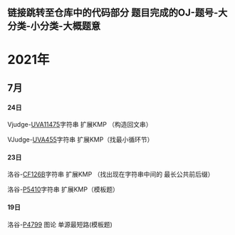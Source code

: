 链接跳转至仓库中的代码部分
题目完成的OJ-题号-大分类-小分类-大概题意
---
# 2021年 
## 7月
#### 24日
Vjudge-[UVA11475](https://github.com/G0429/ZCGG/blob/main/%E5%AD%97%E7%AC%A6%E4%B8%B2/%E6%89%A9%E5%B1%95KMP/UVA11475.md)字符串 扩展KMP （构造回文串）

VJudge-[UVA455](https://github.com/G0429/ZCGG/blob/main/%E5%AD%97%E7%AC%A6%E4%B8%B2/%E6%89%A9%E5%B1%95KMP/UVA455.md)字符串 扩展KMP（找最小循环节）
#### 23日
洛谷-[CF126B](https://github.com/G0429/ZCGG/blob/main/%E5%AD%97%E7%AC%A6%E4%B8%B2/%E6%89%A9%E5%B1%95KMP/CF126B.md)字符串 扩展KMP （找出现在字符串中间的 最长公共前后缀）

洛谷-[P5410](https://github.com/G0429/ZCGG/blob/main/%E5%AD%97%E7%AC%A6%E4%B8%B2/%E6%89%A9%E5%B1%95KMP/%E6%B4%9B%E8%B0%B7P5410%E6%A8%A1%E6%9D%BF%E9%A2%98.md)字符串 扩展KMP（模板题）
#### 19日
洛谷-[P4799](https://www.luogu.com.cn/problem/P4779) 图论 单源最短路(模板题)
